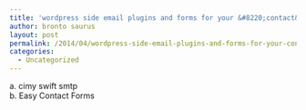 ```yaml
---
title: 'wordpress side email plugins and forms for your &#8220;contact&#8221; site'
author: bronto saurus
layout: post
permalink: /2014/04/wordpress-side-email-plugins-and-forms-for-your-contact-site/
categories:
  - Uncategorized
---
```

a. cimy swift smtp  
b. Easy Contact Forms